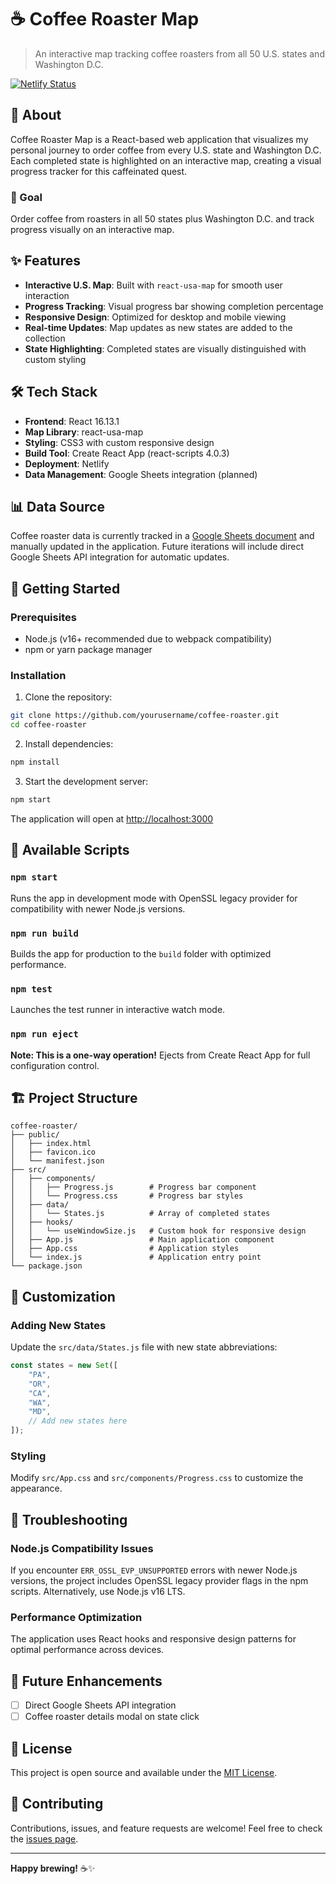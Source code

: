 # ☕ Coffee Roaster Map

> An interactive map tracking coffee roasters from all 50 U.S. states and Washington D.C.

[![Netlify Status](https://api.netlify.com/api/v1/badges/eedfa1de-ec55-4e37-9e7f-dd7ee054305c/deploy-status)](https://app.netlify.com/sites/coffee-roaster-map/deploys)

## 📖 About

Coffee Roaster Map is a React-based web application that visualizes my personal journey to order coffee from every U.S. state and Washington D.C. Each completed state is highlighted on an interactive map, creating a visual progress tracker for this caffeinated quest.

### 🎯 Goal

Order coffee from roasters in all 50 states plus Washington D.C. and track progress visually on an interactive map.

## ✨ Features

- **Interactive U.S. Map**: Built with `react-usa-map` for smooth user interaction
- **Progress Tracking**: Visual progress bar showing completion percentage
- **Responsive Design**: Optimized for desktop and mobile viewing
- **Real-time Updates**: Map updates as new states are added to the collection
- **State Highlighting**: Completed states are visually distinguished with custom styling

## 🛠️ Tech Stack

- **Frontend**: React 16.13.1
- **Map Library**: react-usa-map
- **Styling**: CSS3 with custom responsive design
- **Build Tool**: Create React App (react-scripts 4.0.3)
- **Deployment**: Netlify
- **Data Management**: Google Sheets integration (planned)

## 📊 Data Source

Coffee roaster data is currently tracked in a [Google Sheets document](https://docs.google.com/spreadsheets/d/1h-oqlqJ_G3UXuDSkdFHuEaCVuOXQOb68y2sduXQRTn4/edit?usp=sharing) and manually updated in the application. Future iterations will include direct Google Sheets API integration for automatic updates.

## 🚀 Getting Started

### Prerequisites

- Node.js (v16+ recommended due to webpack compatibility)
- npm or yarn package manager

### Installation

1. Clone the repository:

```bash
git clone https://github.com/yourusername/coffee-roaster.git
cd coffee-roaster
```

2. Install dependencies:

```bash
npm install
```

3. Start the development server:

```bash
npm start
```

The application will open at [http://localhost:3000](http://localhost:3000)

## 📜 Available Scripts

### `npm start`

Runs the app in development mode with OpenSSL legacy provider for compatibility with newer Node.js versions.

### `npm run build`

Builds the app for production to the `build` folder with optimized performance.

### `npm test`

Launches the test runner in interactive watch mode.

### `npm run eject`

**Note: This is a one-way operation!** Ejects from Create React App for full configuration control.

## 🏗️ Project Structure

```
coffee-roaster/
├── public/
│   ├── index.html
│   ├── favicon.ico
│   └── manifest.json
├── src/
│   ├── components/
│   │   ├── Progress.js        # Progress bar component
│   │   └── Progress.css       # Progress bar styles
│   ├── data/
│   │   └── States.js          # Array of completed states
│   ├── hooks/
│   │   └── useWindowSize.js   # Custom hook for responsive design
│   ├── App.js                 # Main application component
│   ├── App.css                # Application styles
│   └── index.js               # Application entry point
└── package.json
```

## 🎨 Customization

### Adding New States

Update the `src/data/States.js` file with new state abbreviations:

```javascript
const states = new Set([
	"PA",
	"OR",
	"CA",
	"WA",
	"MD",
	// Add new states here
]);
```

### Styling

Modify `src/App.css` and `src/components/Progress.css` to customize the appearance.

## 🔧 Troubleshooting

### Node.js Compatibility Issues

If you encounter `ERR_OSSL_EVP_UNSUPPORTED` errors with newer Node.js versions, the project includes OpenSSL legacy provider flags in the npm scripts. Alternatively, use Node.js v16 LTS.

### Performance Optimization

The application uses React hooks and responsive design patterns for optimal performance across devices.

## 🌟 Future Enhancements

- [ ] Direct Google Sheets API integration
- [ ] Coffee roaster details modal on state click

## 📝 License

This project is open source and available under the [MIT License](LICENSE).

## 🤝 Contributing

Contributions, issues, and feature requests are welcome! Feel free to check the [issues page](https://github.com/yourusername/coffee-roaster/issues).

---

**Happy brewing!** ☕✨
